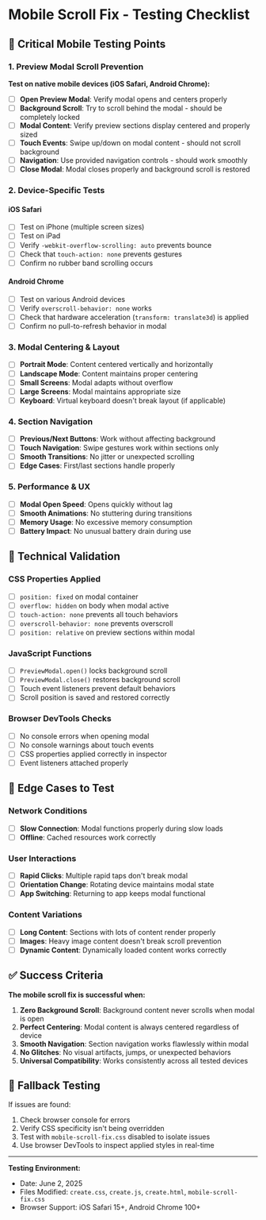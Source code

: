 # Mobile Scroll Fix - Testing Checklist

## 📱 Critical Mobile Testing Points

### 1. Preview Modal Scroll Prevention
**Test on native mobile devices (iOS Safari, Android Chrome):**

- [ ] **Open Preview Modal**: Verify modal opens and centers properly
- [ ] **Background Scroll**: Try to scroll behind the modal - should be completely locked
- [ ] **Modal Content**: Verify preview sections display centered and properly sized
- [ ] **Touch Events**: Swipe up/down on modal content - should not scroll background
- [ ] **Navigation**: Use provided navigation controls - should work smoothly
- [ ] **Close Modal**: Modal closes properly and background scroll is restored

### 2. Device-Specific Tests

#### iOS Safari
- [ ] Test on iPhone (multiple screen sizes)
- [ ] Test on iPad
- [ ] Verify `-webkit-overflow-scrolling: auto` prevents bounce
- [ ] Check that `touch-action: none` prevents gestures
- [ ] Confirm no rubber band scrolling occurs

#### Android Chrome
- [ ] Test on various Android devices
- [ ] Verify `overscroll-behavior: none` works
- [ ] Check that hardware acceleration (`transform: translate3d`) is applied
- [ ] Confirm no pull-to-refresh behavior in modal

### 3. Modal Centering & Layout
- [ ] **Portrait Mode**: Content centered vertically and horizontally
- [ ] **Landscape Mode**: Content maintains proper centering
- [ ] **Small Screens**: Modal adapts without overflow
- [ ] **Large Screens**: Modal maintains appropriate size
- [ ] **Keyboard**: Virtual keyboard doesn't break layout (if applicable)

### 4. Section Navigation
- [ ] **Previous/Next Buttons**: Work without affecting background
- [ ] **Touch Navigation**: Swipe gestures work within sections only
- [ ] **Smooth Transitions**: No jitter or unexpected scrolling
- [ ] **Edge Cases**: First/last sections handle properly

### 5. Performance & UX
- [ ] **Modal Open Speed**: Opens quickly without lag
- [ ] **Smooth Animations**: No stuttering during transitions
- [ ] **Memory Usage**: No excessive memory consumption
- [ ] **Battery Impact**: No unusual battery drain during use

## 🔧 Technical Validation

### CSS Properties Applied
- [ ] `position: fixed` on modal container
- [ ] `overflow: hidden` on body when modal active
- [ ] `touch-action: none` prevents all touch behaviors
- [ ] `overscroll-behavior: none` prevents overscroll
- [ ] `position: relative` on preview sections within modal

### JavaScript Functions
- [ ] `PreviewModal.open()` locks background scroll
- [ ] `PreviewModal.close()` restores background scroll
- [ ] Touch event listeners prevent default behaviors
- [ ] Scroll position is saved and restored correctly

### Browser DevTools Checks
- [ ] No console errors when opening modal
- [ ] No console warnings about touch events
- [ ] CSS properties applied correctly in inspector
- [ ] Event listeners attached properly

## 🚨 Edge Cases to Test

### Network Conditions
- [ ] **Slow Connection**: Modal functions properly during slow loads
- [ ] **Offline**: Cached resources work correctly

### User Interactions
- [ ] **Rapid Clicks**: Multiple rapid taps don't break modal
- [ ] **Orientation Change**: Rotating device maintains modal state
- [ ] **App Switching**: Returning to app keeps modal functional

### Content Variations
- [ ] **Long Content**: Sections with lots of content render properly
- [ ] **Images**: Heavy image content doesn't break scroll prevention
- [ ] **Dynamic Content**: Dynamically loaded content works correctly

## ✅ Success Criteria

**The mobile scroll fix is successful when:**

1. **Zero Background Scroll**: Background content never scrolls when modal is open
2. **Perfect Centering**: Modal content is always centered regardless of device
3. **Smooth Navigation**: Section navigation works flawlessly within modal
4. **No Glitches**: No visual artifacts, jumps, or unexpected behaviors
5. **Universal Compatibility**: Works consistently across all tested devices

## 🔄 Fallback Testing

If issues are found:
1. Check browser console for errors
2. Verify CSS specificity isn't being overridden
3. Test with `mobile-scroll-fix.css` disabled to isolate issues
4. Use browser DevTools to inspect applied styles in real-time

---

**Testing Environment:**
- Date: June 2, 2025
- Files Modified: `create.css`, `create.js`, `create.html`, `mobile-scroll-fix.css`
- Browser Support: iOS Safari 15+, Android Chrome 100+

